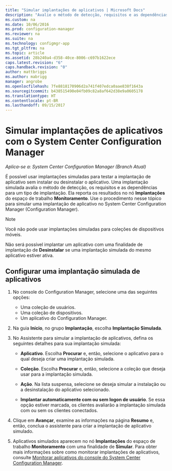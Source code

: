 ```yaml
---
title: "Simular implantações de aplicativos | Microsoft Docs"
description: "Avalie o método de detecção, requisitos e as dependências para um tipo de implantação sem instalar o aplicativo."
ms.custom: na
ms.date: 10/06/2016
ms.prod: configuration-manager
ms.reviewer: na
ms.suite: na
ms.technology: configmgr-app
ms.tgt_pltfrm: na
ms.topic: article
ms.assetid: 28b240a4-d358-40ce-8006-c697b1622ece
caps.latest.revision: "6"
caps.handback.revision: "0"
author: mattbriggs
ms.author: mabrigg
manager: angrobe
ms.openlocfilehash: 7fe8818170906d2a741f407edca0aae838f1643a
ms.sourcegitcommit: b438515490e04fb09c82a8af642d38e9a0605178
ms.translationtype: HT
ms.contentlocale: pt-BR
ms.lasthandoff: 09/15/2017
---
```

# <a name="simulate-application-deployments-with-system-center-configuration-manager"></a>Simular implantações de aplicativos com o System Center Configuration Manager

*Aplica-se a: System Center Configuration Manager (Branch Atual)*

É possível usar implantações simuladas para testar a implantação de aplicativo sem instalar ou desinstalar o aplicativo. Uma implantação simulada avalia o método de detecção, os requisitos e as dependências para um tipo de implantação. Ela reporta os resultados no nó **Implantações** do espaço de trabalho **Monitoramento**. Use o procedimento nesse tópico para simular uma implantação de aplicativo no System Center Configuration Manager (Configuration Manager).  

> [!NOTE]  
> Você não pode usar implantações simuladas para coleções de dispositivos móveis.  
>   
> Não será possível implantar um aplicativo com uma finalidade de implantação de **Desinstalar** se uma implantação simulada do mesmo aplicativo estiver ativa.  

## <a name="configure-a-simulated-application-deployment"></a>Configurar uma implantação simulada de aplicativos

1.  No console do Configuration Manager, selecione uma das seguintes opções:  
    -   Uma coleção de usuários.  
    -   Uma coleção de dispositivos.  
    -   Um aplicativo do Configuration Manager.  

2.  Na guia **Início**, no grupo **Implantação**, escolha **Implantação Simulada**.  

3.  No Assistente para simular a implantação de aplicativos, defina os seguintes detalhes para sua implantação simulada:  

    -   **Aplicativo**. Escolha **Procurar** e, então, selecione o aplicativo para o qual deseja criar uma implantação simulada.  

    -   **Coleção**. Escolha **Procurar** e, então, selecione a coleção que deseja usar para a implantação simulada.  

    -   **Ação**. Na lista suspensa, selecione se deseja simular a instalação ou a desinstalação do aplicativo selecionado.  

    -   **Implantar automaticamente com ou sem logon de usuário**. Se essa opção estiver marcada, os clientes avaliarão a implantação simulada com ou sem os clientes conectados.  

4.  Clique em **Avançar**, examine as informações na página **Resumo** e, então, conclua o assistente para criar a implantação de aplicativo simulado.  

5.  Aplicativos simulados aparecem no nó **Implantações** do espaço de trabalho **Monitoramento** com uma finalidade de **Simular**. Para obter mais informações sobre como monitorar implantações de aplicativos, consulte [Monitorar aplicativos do console do System Center Configuration Manager](../../apps/deploy-use/monitor-applications-from-the-console.md).  
